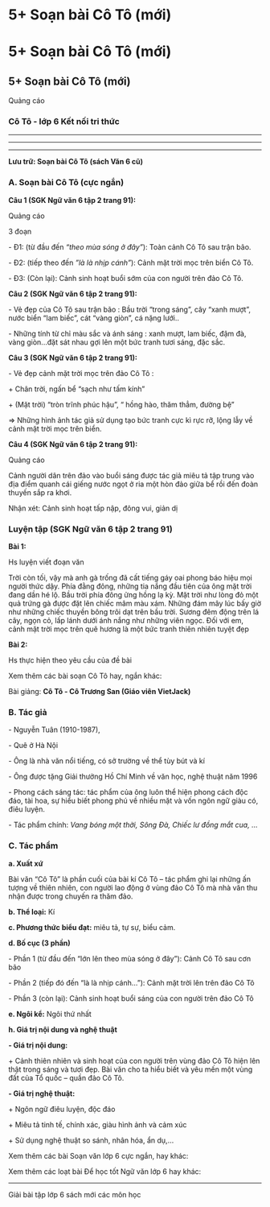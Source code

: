 # 5+ Soạn bài Cô Tô (mới)

# 5+ Soạn bài Cô Tô (mới)

## 5+ Soạn bài Cô Tô (mới)

Quảng cáo

### Cô Tô - lớp 6 Kết nối tri thức

* * *

* * *

* * *

**Lưu trữ: Soạn bài Cô Tô (sách Văn 6 cũ)**

### **A. Soạn bài Cô Tô (cực ngắn)**

**Câu 1 (SGK Ngữ văn 6 tập 2 trang 91):**

Quảng cáo

3 đoạn 

\- Đ1: (từ đầu đến _“theo mùa sóng ở đây”_): Toàn cảnh Cô Tô sau trận bão.

\- Đ2: (tiếp theo đến _”là là nhịp cánh”_): Cảnh mặt trời mọc trên biển Cô Tô.

\- Đ3: (Còn lại): Cảnh sinh hoạt buổi sớm của con người trên đảo Cô Tô.

**Câu 2 (SGK Ngữ văn 6 tập 2 trang 91):**

\- Vẻ đẹp của Cô Tô sau trận bão : Bầu trời “trong sáng”, cây “xanh mượt”, nước biển “lam biếc”, cát “vàng giòn”, cá nặng lưới..

\- Những tính từ chỉ màu sắc và ánh sáng : xanh mượt, lam biếc, đậm đà, vàng giòn...đặt sát nhau gợi lên một bức tranh tươi sáng, đặc sắc.

**Câu 3 (SGK Ngữ văn 6 tập 2 trang 91):**

\- Vẻ đẹp cảnh mặt trời mọc trên đảo Cô Tô : 

\+ Chân trời, ngấn bể “sạch như tấm kính”

\+ (Mặt trời) “tròn trĩnh phúc hậu”, “ hồng hào, thăm thẳm, đường bệ”

=> Những hình ảnh tác giả sử dụng tạo bức tranh cực kì rực rỡ, lộng lẫy về cảnh mặt trời mọc trên biển.

**Câu 4 (SGK Ngữ văn 6 tập 2 trang 91):**

Quảng cáo

Cảnh người dân trên đảo vào buổi sáng được tác giả miêu tả tập trung vào địa điểm quanh cái giếng nước ngọt ở ria một hòn đảo giữa bể rồi đến đoàn thuyến sắp ra khơi.

Nhận xét: Cảnh sinh hoạt tấp nập, đông vui, giản dị

### Luyện tập (SGK Ngữ văn 6 tập 2 trang 91)

**Bài 1:**

Hs luyện viết đoạn văn 

Trời còn tối, vậy mà anh gà trống đã cất tiếng gáy oai phong báo hiệu mọi người thức dậy. Phía đằng đông, những tia nắng đầu tiên của ông mặt trời đang dần hé lộ. Bầu trời phía đông ửng hồng lạ kỳ. Mặt trời như lòng đỏ một quả trứng gà được đặt lên chiếc mâm màu xám. Những đám mây lúc bấy giờ như những chiếc thuyền bông trôi dạt trên bầu trời. Sương đêm động trên lá cây, ngọn cỏ, lấp lánh dưới ánh nắng như những viên ngọc. Đối với em, cảnh mặt trời mọc trên quê hương là một bức tranh thiên nhiên tuyệt đẹp

**Bài 2:**

Hs thực hiện theo yêu cầu của đề bài 

Xem thêm các bài soạn Cô Tô hay, ngắn khác:

Bài giảng: **Cô Tô - Cô Trương San (Giáo viên VietJack)**

### **B. Tác giả**

\- Nguyễn Tuân (1910-1987), 

\- Quê ở Hà Nội

\- Ông là nhà văn nổi tiếng, có sở trường về thể tùy bút và kí

\- Ông được tặng Giải thưởng Hồ Chí Minh về văn học, nghệ thuật năm 1996

\- Phong cách sáng tác: tác phẩm của ông luôn thể hiện phong cách độc đáo, tài hoa, sự hiểu biết phong phú về nhiều mặt và vốn ngôn ngữ giàu có, điêu luyện. 

\- Tác phẩm chính: _Vang bóng một thời, Sông Đà, Chiếc lư đồng mắt cua, …_

### **C. Tác phẩm**

**a. Xuất xứ**

Bài văn “Cô Tô” là phần cuối của bài kí Cô Tô – tác phẩm ghi lại những ấn tượng về thiên nhiên, con người lao động ở vùng đảo Cô Tô mà nhà văn thu nhận được trong chuyến ra thăm đảo.

**b. Thể loại:** Kí 

**c. Phương thức biểu đạt:** miêu tả, tự sự, biểu cảm. 

**d. Bố cục (3 phần)**

\- Phần 1 (từ đầu đến “lớn lên theo mùa sóng ở đây”): Cảnh Cô Tô sau cơn bão

\- Phần 2 (tiếp đó đến “là là nhịp cánh…”): Cảnh mặt trời lên trên đảo Cô Tô

\- Phần 3 (còn lại): Cảnh sinh hoạt buổi sáng của con người trên đảo Cô Tô

**e. Ngôi kể:** Ngôi thứ nhất 

**h. Giá trị nội dung và nghệ thuật**

**\- Giá trị nội dung:**

\+ Cảnh thiên nhiên và sinh hoạt của con người trên vùng đảo Cô Tô hiện lên thật trong sáng và tươi đẹp. Bài văn cho ta hiểu biết và yêu mến một vùng đất của Tổ quốc – quần đảo Cô Tô.

**\- Giá trị nghệ thuật:**

\+ Ngôn ngữ điêu luyện, độc đáo

\+ Miêu tả tinh tế, chính xác, giàu hình ảnh và cảm xúc

\+ Sử dụng nghệ thuật so sánh, nhân hóa, ẩn dụ,…

Xem thêm các bài Soạn văn lớp 6 cực ngắn, hay khác:

Xem thêm các loạt bài Để học tốt Ngữ văn lớp 6 hay khác:

* * *

Giải bài tập lớp 6 sách mới các môn học
